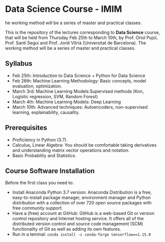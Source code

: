 # Data Science Course - IMIM


he working method will be a series of master and practical classes.

This is the repository of the lectures corresponding to **Data Science** course, that will be held from Thursday Feb 25th to March 10th, by Prof. Oriol Pujol, Prof. Santi Seguí and Prof. Jordi Vitrià (Universitat de Barcelona). The working method will be a series of master and practical classes.


## Syllabus
+ Feb 25th: Introduction to Data Science + Python for Data Science
+ Feb 26th: Machine Learning Methodology: Basic concepts, model evaluation, optimization.
+ March 3rd: Machine Learning Models:Supervised methods (Knn, Logistic regression, SVM, Random Forest)
+ March 4th: Machine Learning Models: Deep Learning
+ March 10th: Advanced techniques: Autoencoders, non-supervised learning, explainability, causality.

## Prerequisites

+ Proficiency in Python (3.7). 
+ Calculus, Linear Algebra: You should be comfortable taking derivatives and understanding matrix vector operations and notation.
+ Basic Probability and Statistics.

## Course Software Installation

Before the first class you need to:

+ Install Anaconda Python 3.7 version: Anaconda Distribution is a free, easy-to-install package manager, environment manager and Python distribution with a collection of over 720 open source packages with free community support.
+ Have a (free) account at GitHub: GitHub is a web-based Git or version control repository and Internet hosting service. It offers all of the distributed version control and source code management (SCM) functionality of Git as well as adding its own features.
+ Run in a teminal: `conda install -c conda-forge tensorflow==1.15.0`

